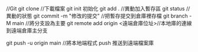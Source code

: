 
//Git 
git clone //下載檔案
git init 初始化
git add . //異動加入暫存區
git status  // 異動的狀態
git commit -m "修改的提交" //把暫存提交到倉庫裡存檔
git branch -M main //將分支設為主要
git remote add origin <遠端倉庫位址>//本地庫的連線到遠端倉庫主分支

git push -u origin main //將本地端程式 push 推送到遠端檔案庫
